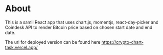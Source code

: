 # About

This is a samll React app that uses chart.js, momentjs, react-day-picker and Coindesk API to render Bitcoin price based on chosen start date and end date.

The url for deployed version can be found here https://crypto-chart-task.vercel.app/
